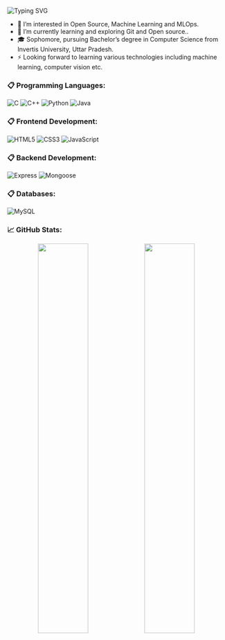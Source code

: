![Typing SVG](https://readme-typing-svg.herokuapp.com?font=Poppins&lines=Hey+There!+I'm+Durag+Pal+Singh.)

- 👀 I’m interested in Open Source, Machine Learning and MLOps.
- 🌱 I’m currently learning and exploring Git and Open source..
- 🎓 Sophomore, pursuing Bachelor’s degree in Computer Science from Invertis University, Uttar Pradesh.
- ⚡️  Looking forward to learning various technologies including machine learning, computer vision etc.

### 📋 Programming Languages:

![C](https://img.shields.io/badge/c-%2300599C.svg?style=for-the-badge&logo=c&logoColor=white)
![C++](https://img.shields.io/badge/c++-%2300599C.svg?style=for-the-badge&logo=c%2B%2B&logoColor=white)
![Python](https://img.shields.io/badge/python-3670A0?style=for-the-badge&logo=python&logoColor=ffdd54)
![Java](https://img.shields.io/badge/java-%23ED8B00.svg?style=for-the-badge&logo=java&logoColor=white)

### 📋 Frontend Development:

![HTML5](https://img.shields.io/badge/html5-%23E34F26.svg?style=for-the-badge&logo=html5&logoColor=white)
![CSS3](https://img.shields.io/badge/css3-%231572B6.svg?style=for-the-badge&logo=css3&logoColor=white)
![JavaScript](https://img.shields.io/badge/javascript-%23323330.svg?style=for-the-badge&logo=javascript&logoColor=%23F7DF1E)

### 📋 Backend Development:
![Express](https://img.shields.io/badge/express-%23323330.svg?style=for-the-badge&logo=express&logoColor=%23F7DF1E)
![Mongoose](https://img.shields.io/badge/mongoose-%231572B6.svg?style=for-the-badge&logo=mongoose&logoColor=white)


### 📋 Databases: 

![MySQL](https://img.shields.io/badge/mysql-3670A0?style=for-the-badge&logo=mysql&logoColor=ffdd54)
<br />

### 📈 GitHub Stats:
<p align="center">
	  <img width="48%" src="https://github-readme-stats.vercel.app/api?username=duragpal&show_icons=true&theme=tokyonight" />
  <img width="48%" src="https://github-readme-streak-stats.herokuapp.com/?user=duragpal&theme=tokyonight" />
</p>



